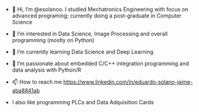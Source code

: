 - 👋 Hi, I’m @esolanoo. I studied Mechatronics Engineering with focus on advanced programing; currently doing a post-graduate in Computer Science
- 👀 I’m interested in Data Science, Image Processing and overall programming (mostly on Python)
- 🌱 I’m currently learning Data Science and Deep Learning
- 💞️ I’m passionate about embedded C/C++ integration programming and data analysis with Python/R
- 📫 How to reach me https://www.linkedin.com/in/eduardo-solano-jaime-aba8841ab

- I also like programming PLCs and Data Adquisition Cards

<!---
esolanoo/esolanoo is a ✨ special ✨ repository because its `README.md` (this file) appears on your GitHub profile.
You can click the Preview link to take a look at your changes.
--->
